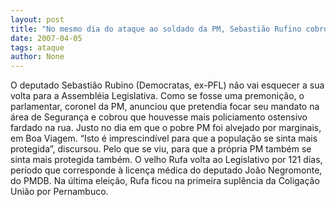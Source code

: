 ```yaml
---
layout: post
title: "No mesmo dia do ataque ao soldado da PM, Sebastião Rufino cobrou mais policiamento na rua"
date: 2007-04-05
tags: ataque
author: None
---
```

O deputado Sebastião Rubino (Democratas, ex-PFL) não vai esquecer a sua volta para a Assembléia Legislativa.
Como se fosse uma premonição, o parlamentar, coronel da PM, anunciou que pretendia focar seu mandato na área de Segurança e cobrou que houvesse mais policiamento ostensivo fardado na rua.
Justo no dia em que o pobre PM foi alvejado por marginais, em Boa Viagem.
“Isto é imprescindível para que a população se sinta mais protegida”, discursou. Pelo que se viu, para que a própria PM também se sinta mais protegida também.
O velho Rufa volta ao Legislativo por 121 dias, período que corresponde à licença médica do deputado João Negromonte, do PMDB. Na última eleição, Rufa ficou na primeira suplência da Coligação União por Pernambuco. 